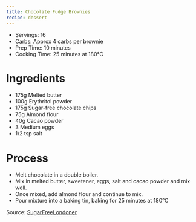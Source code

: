 ```yaml
---
title: Chocolate Fudge Brownies
recipe: dessert
---
```


* Servings: 16
* Carbs: Approx 4 carbs per brownie
* Prep Time: 10 minutes
* Cooking Time: 25 minutes at 180&deg;C

# Ingredients
* 175g Melted butter
* 100g Erythritol powder
* 175g Sugar-free chocolate chips
* 75g Almond flour
* 40g Cacao powder
* 3 Medium eggs
* 1/2 tsp salt

# Process
* Melt chocolate in a double boiler.
* Mix in melted butter, sweetener, eggs, salt and cacao powder and mix well.
* Once mixed, add almond flour and continue to mix.
* Pour mixture into a baking tin, baking for 25 minutes at 180&deg;C

Source: [SugarFreeLondoner](https://sugarfreelondoner.com/fabulously-fudgy-keto-brownies/)